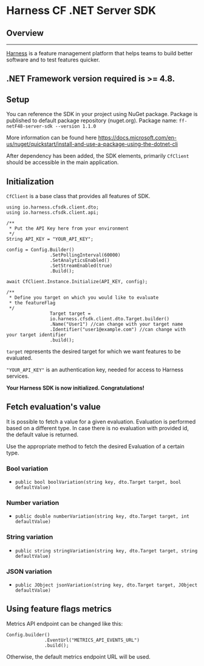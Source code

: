 Harness CF .NET Server SDK
========================

## Overview

-------------------------
[Harness](https://www.harness.io/) is a feature management platform that helps teams to build better software and to
test features quicker.

.NET Framework version required is >= 4.8.
-------------------------

## Setup

You can reference the SDK in your project using NuGet package. Package is published to default package repository (nuget.org).
Package name: `ff-netF48-server-sdk --version 1.1.0`

More information can be found here https://docs.microsoft.com/en-us/nuget/quickstart/install-and-use-a-package-using-the-dotnet-cli

After dependency has been added, the SDK elements, primarily `CfClient` should be accessible in the main application.

## Initialization

`CfClient` is a base class that provides all features of SDK.

```
using io.harness.cfsdk.client.dto;
using io.harness.cfsdk.client.api;

/**
 * Put the API Key here from your environment
 */
String API_KEY = "YOUR_API_KEY";

config = Config.Builder()
                .SetPollingInterval(60000)
                .SetAnalyticsEnabled()
                .SetStreamEnabled(true)
                .Build();

await CfClient.Instance.Initialize(API_KEY, config);

/**
 * Define you target on which you would like to evaluate 
 * the featureFlag
 */
                Target target =
                io.harness.cfsdk.client.dto.Target.builder()
                .Name("User1") //can change with your target name
                .Identifier("user1@example.com") //can change with your target identifier
                .build();
```

`target` represents the desired target for which we want features to be evaluated.

`"YOUR_API_KEY"` is an authentication key, needed for access to Harness services.

**Your Harness SDK is now initialized. Congratulations!**

## Fetch evaluation's value

It is possible to fetch a value for a given evaluation. Evaluation is performed based on a different type. In case there
is no evaluation with provided id, the default value is returned.

Use the appropriate method to fetch the desired Evaluation of a certain type.

### Bool variation

* `public bool boolVariation(string key, dto.Target target, bool defaultValue)`

### Number variation

* `public double numberVariation(string key, dto.Target target, int defaultValue)`

### String variation

* `public string stringVariation(string key, dto.Target target, string defaultValue)`

### JSON variation

* `public JObject jsonVariation(string key, dto.Target target, JObject defaultValue)`


## Using feature flags metrics

Metrics API endpoint can be changed like this:

```
Config.builder()
              .EventUrl("METRICS_API_EVENTS_URL")
              .build();
```

Otherwise, the default metrics endpoint URL will be used.


